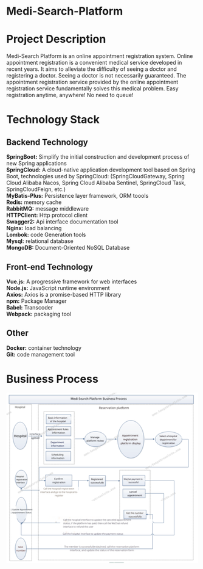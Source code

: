 # Medi-Search-Platform

# Project Description
Medi-Search Platform is an online appointment registration system. Online appointment registration is a convenient medical service developed in recent years. It aims to alleviate the difficulty of seeing a doctor and registering a doctor. Seeing a doctor is not necessarily guaranteed. The appointment registration service provided by the online appointment registration service fundamentally solves this medical problem. Easy registration anytime, anywhere! No need to queue!

# Technology Stack
## Backend Technology
 **SpringBoot:** Simplify the initial construction and development process of new Spring applications<br/>
 **SpringCloud:** A cloud-native application development tool based on Spring Boot, technologies used by SpringCloud: (SpringCloudGateway, Spring Cloud Alibaba Nacos, Spring Cloud Alibaba Sentinel, SpringCloud Task, SpringCloudFeign, etc.)<br/>
 **MyBatis-Plus:** Persistence layer framework, ORM toools<br/>
 **Redis:** memory cache<br/>
 **RabbitMQ:** message middleware<br/>
 **HTTPClient:** Http protocol client<br/>
 **Swagger2:** Api interface documentation tool<br/>
 **Nginx:** load balancing<br/>
 **Lombok:** code Generation tools<br/>
 **Mysql:** relational database<br/>
 **MongoDB:** Document-Oriented NoSQL Database<br/>
## Front-end Technology
 **Vue.js:** A progressive framework for web interfaces<br/>
 **Node.js:** JavaScript runtime environment<br/>
 **Axios:** Axios is a promise-based HTTP library<br/>
 **npm:** Package Manager<br/>
 **Babel:** Transcoder<br/>
 **Webpack:** packaging tool<br/>
## Other
 **Docker:** container technology<br/>
 **Git:** code management tool<br/>


# Business Process
![image](image/BusinessProcess.png)

